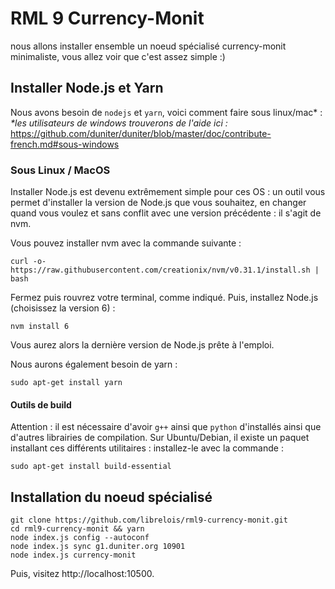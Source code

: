 # RML 9 Currency-Monit

nous allons installer ensemble un noeud spécialisé currency-monit minimaliste, vous allez voir que c'est assez simple :)

## Installer Node.js et Yarn

Nous avons besoin de `nodejs` et `yarn`, voici comment faire sous linux/mac* :
_*les utilisateurs de windows trouverons de l'aide ici :_ https://github.com/duniter/duniter/blob/master/doc/contribute-french.md#sous-windows

### Sous Linux / MacOS

Installer Node.js est devenu extrêmement simple pour ces OS : un outil vous permet d'installer la version de Node.js que vous souhaitez, en changer quand vous voulez et sans conflit avec une version précédente : il s'agit de nvm.

Vous pouvez installer nvm avec la commande suivante :

    curl -o- https://raw.githubusercontent.com/creationix/nvm/v0.31.1/install.sh | bash
    
Fermez puis rouvrez votre terminal, comme indiqué. Puis, installez Node.js (choisissez la version 6) :

    nvm install 6
    
Vous aurez alors la dernière version de Node.js prête à l'emploi.

Nous aurons également besoin de yarn :

    sudo apt-get install yarn

#### Outils de build

Attention : il est nécessaire d'avoir `g++` ainsi que `python` d'installés ainsi que d'autres librairies de compilation. Sur Ubuntu/Debian, il existe un paquet installant ces différents utilitaires : installez-le avec la commande :

    sudo apt-get install build-essential

## Installation du noeud spécialisé

    git clone https://github.com/librelois/rml9-currency-monit.git
    cd rml9-currency-monit && yarn
    node index.js config --autoconf
    node index.js sync g1.duniter.org 10901
    node index.js currency-monit

Puis, visitez http://localhost:10500.
